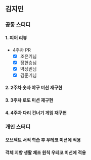## 김지민

### 공통 스터디

#### 1. 피어 리뷰
- 4주차 PR
  - [X] 조은기님
  - [X] 정현승님
  - [X] 박성빈님
  - [X] 김준기님
 
#### 2. 2주차 숫자 야구 미션 재구현
#### 3. 3주차 로또 미션 재구현
#### 4. 4주차 다리 건너기 게임 재구현

### 개인 스터디

#### 오브젝트 서적 학습 후 우테코 미션에 적용
#### 객체 지향 생활 체조 원칙 우테코 미션에 적용

